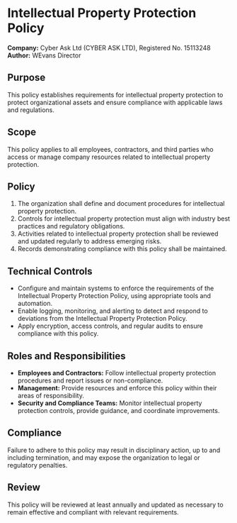 # Intellectual Property Protection Policy

**Company:** Cyber Ask Ltd (CYBER ASK LTD), Registered No. 15113248  
**Author:** WEvans Director

## Purpose

This policy establishes requirements for intellectual property protection to protect organizational assets and ensure compliance with applicable laws and regulations.

## Scope

This policy applies to all employees, contractors, and third parties who access or manage company resources related to intellectual property protection.

## Policy

1. The organization shall define and document procedures for intellectual property protection.
2. Controls for intellectual property protection must align with industry best practices and regulatory obligations.
3. Activities related to intellectual property protection shall be reviewed and updated regularly to address emerging risks.
4. Records demonstrating compliance with this policy shall be maintained.

## Technical Controls

- Configure and maintain systems to enforce the requirements of the Intellectual Property Protection Policy, using appropriate tools and automation.
- Enable logging, monitoring, and alerting to detect and respond to deviations from the Intellectual Property Protection Policy.
- Apply encryption, access controls, and regular audits to ensure compliance with this policy.

## Roles and Responsibilities

- **Employees and Contractors:** Follow intellectual property protection procedures and report issues or non-compliance.
- **Management:** Provide resources and enforce this policy within their areas of responsibility.
- **Security and Compliance Teams:** Monitor intellectual property protection controls, provide guidance, and coordinate improvements.

## Compliance

Failure to adhere to this policy may result in disciplinary action, up to and including termination, and may expose the organization to legal or regulatory penalties.

## Review

This policy will be reviewed at least annually and updated as necessary to remain effective and compliant with relevant requirements.
